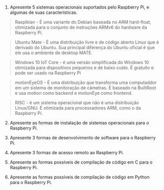 1. Apresente 5 sistemas operacionais suportados pelo Raspberry Pi, e algumas de suas características.

> Raspibian - É uma variante do Debian baseada no ARM hard-float, otimizada para o conjunto de instruções ARMv6 do hardware da Raspberry Pi.

> Ubuntu Mate - É uma distribuição livre e de código aberto Linux que é derivado do Ubuntu. Sua principal diferença do Ubuntu oficial é que ele usa o ambiente de desktop MATE.

> Windows 10 IoT Core - é uma versão simplificada do Windows 10 otimizada para dispositivos pequenos e de baixo custo. É gratuito e pode ser usado na Raspberry Pi

> motionEyeOS - É uma distribuição que transforma uma computaddor em um sistema de monitoração de câmetras. É baseado na BuiltRoot e usa motion como backend e motionEye como frontend.

> RISC - é um sistema operacional que não é uma distribuição Linux/GNU. É otimizada para processadores ARM, como o da Raspberry Pi.

2. Apresente as formas de instalação de sistemas operacionais para o Raspberry Pi.



3. Apresente 3 formas de desenvolvimento de software para o Raspberry Pi.

4. Apresente 3 formas de acesso remoto ao Raspberry Pi.

5. Apresente as formas possíveis de compilação de código em C para o Raspberry Pi.

6. Apresente as formas possíveis de compilação de código em Python para o Raspberry Pi.
